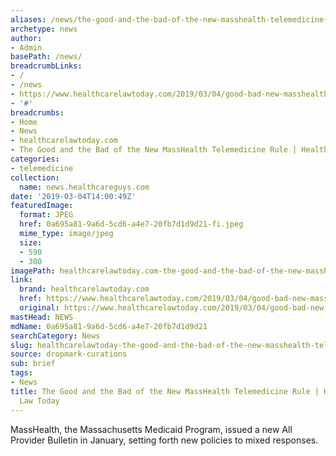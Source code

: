 ```yaml
---
aliases: /news/the-good-and-the-bad-of-the-new-masshealth-telemedicine-rule-health-care-law-today
archetype: news
author:
- Admin
basePath: /news/
breadcrumbLinks:
- /
- /news
- https://www.healthcarelawtoday.com/2019/03/04/good-bad-new-masshealth-telemedicine-rule/
- '#'
breadcrumbs:
- Home
- News
- healthcarelawtoday.com
- The Good and the Bad of the New MassHealth Telemedicine Rule | Health Care Law Today
categories:
- telemedicine
collection:
  name: news.healthcareguys.com
date: '2019-03-04T14:00:49Z'
featuredImage:
  format: JPEG
  href: 0a695a81-9a6d-5cd6-a4e7-20fb7d1d9d21-fi.jpeg
  mime_type: image/jpeg
  size:
  - 590
  - 300
imagePath: healthcarelawtoday.com-the-good-and-the-bad-of-the-new-masshealth-telemedicine-rule-health-care-law-today
link:
  brand: healthcarelawtoday.com
  href: https://www.healthcarelawtoday.com/2019/03/04/good-bad-new-masshealth-telemedicine-rule/
  original: https://www.healthcarelawtoday.com/2019/03/04/good-bad-new-masshealth-telemedicine-rule/
mastHead: NEWS
mdName: 0a695a81-9a6d-5cd6-a4e7-20fb7d1d9d21
searchCategory: News
slug: healthcarelawtoday-the-good-and-the-bad-of-the-new-masshealth-telemedicine-rule-health-care-law-today
source: dropmark-curations
sub: brief
tags:
- News
title: The Good and the Bad of the New MassHealth Telemedicine Rule | Health Care
  Law Today
---
```


MassHealth, the Massachusetts Medicaid Program, issued a new All Provider Bulletin in January, setting forth new policies to mixed responses.